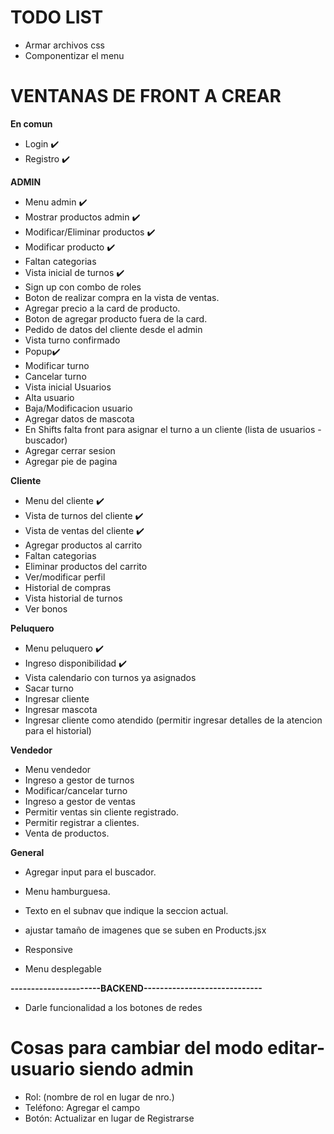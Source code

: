 # TODO LIST

* Armar archivos css
* Componentizar el menu

# VENTANAS DE FRONT A CREAR
**En comun**
 * Login ✔️
 * Registro ✔️

**ADMIN**
 * Menu admin ✔️
 * Mostrar productos admin ✔️
 * Modificar/Eliminar productos ✔️  
 * Modificar producto ✔️
 * Faltan categorias
 * Vista inicial de turnos ✔️
 * Sign up con combo de roles
 * Boton de realizar compra en la vista de ventas.
 * Agregar precio a la card de producto.
 * Boton de agregar producto fuera de la card.
 * Pedido de datos del cliente desde el admin
 * Vista turno confirmado
 * Popup✔️
 * Modificar turno
 * Cancelar turno
 * Vista inicial Usuarios
 * Alta usuario
 * Baja/Modificacion usuario
 * Agregar datos de mascota
 * En Shifts falta front para asignar el turno a un cliente (lista de usuarios - buscador)
 * Agregar cerrar sesion
 * Agregar pie de pagina 
 
 **Cliente**
 * Menu del cliente ✔️
 * Vista de turnos del cliente ✔️
 * Vista de ventas del cliente ✔️
 * Agregar productos al carrito
 * Faltan categorias
 * Eliminar productos del carrito
 * Ver/modificar perfil
 * Historial de compras
 * Vista historial de turnos
 * Ver bonos
 


 **Peluquero**
 * Menu peluquero ✔️
 * Ingreso disponibilidad ✔️
 * Vista calendario con turnos ya asignados
 * Sacar turno
 * Ingresar cliente
 * Ingresar mascota
 * Ingresar cliente como atendido (permitir ingresar detalles de la atencion para el historial)

 **Vendedor**
* Menu vendedor
* Ingreso a gestor de turnos
* Modificar/cancelar turno
* Ingreso a gestor de ventas 
* Permitir ventas sin cliente registrado.
* Permitir registrar a clientes.
* Venta de productos.

 **General**
* Agregar input para el buscador.
* Menu hamburguesa.
* Texto en el subnav que indique la seccion actual.

* ajustar tamaño de imagenes que se suben en Products.jsx
* Responsive
* Menu desplegable



**----------------------BACKEND-----------------------------**

* Darle funcionalidad a los botones de redes

# Cosas para cambiar del modo editar-usuario siendo admin #

* Rol: (nombre de rol en lugar de nro.)
* Teléfono: Agregar el campo
* Botón: Actualizar en lugar de Registrarse  